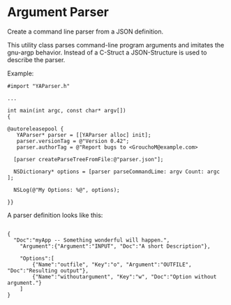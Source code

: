 Argument Parser
===============

Create a command line parser from a JSON definition.


This utility class parses command-line program arguments and imitates the gnu-argp behavior. Instead of a C-Struct a JSON-Structure is used to describe the parser.

Example:

<pre><code>#import "YAParser.h"

...

int main(int argc, const char* argv[]) 
{

@autoreleasepool {
   YAParser* parser = [[YAParser alloc] init];
   parser.versionTag = @"Version 0.42";
   parser.authorTag = @"Report bugs to &#60;GrouchoM@example.com&#62;

  [parser createParseTreeFromFile:@"parser.json"];

  NSDictionary* options = [parser parseCommandLime: argv Count: argc ];

  NSLog(@"My Options: %@", options);

}}
</code></pre> 

A parser definition looks like this:
<pre><code>
{
  "Doc":"myApp -- Something wonderful will happen.",
	"Argument":{"Argument":"INPUT", "Doc":"A short Description"},

	"Options":[
		{"Name":"outfile", "Key":"o", "Argument":"OUTFILE", "Doc":"Resulting output"}, 
		{"Name":"withoutargument", "Key":"w", "Doc":"Option without argument."}
	]
}
</code></pre>
